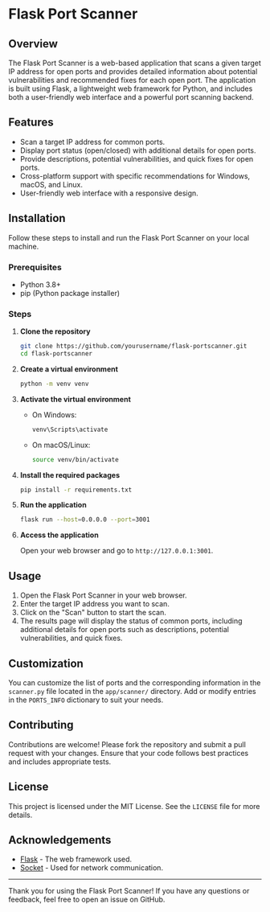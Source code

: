 # Flask Port Scanner

## Overview

The Flask Port Scanner is a web-based application that scans a given target IP address for open ports and provides detailed information about potential vulnerabilities and recommended fixes for each open port. The application is built using Flask, a lightweight web framework for Python, and includes both a user-friendly web interface and a powerful port scanning backend.

## Features

- Scan a target IP address for common ports.
- Display port status (open/closed) with additional details for open ports.
- Provide descriptions, potential vulnerabilities, and quick fixes for open ports.
- Cross-platform support with specific recommendations for Windows, macOS, and Linux.
- User-friendly web interface with a responsive design.


## Installation

Follow these steps to install and run the Flask Port Scanner on your local machine.

### Prerequisites

- Python 3.8+
- pip (Python package installer)

### Steps

1. **Clone the repository**

    ```sh
    git clone https://github.com/yourusername/flask-portscanner.git
    cd flask-portscanner
    ```

2. **Create a virtual environment**

    ```sh
    python -m venv venv
    ```

3. **Activate the virtual environment**

    - On Windows:

      ```sh
      venv\Scripts\activate
      ```

    - On macOS/Linux:

      ```sh
      source venv/bin/activate
      ```

4. **Install the required packages**

    ```sh
    pip install -r requirements.txt
    ```

5. **Run the application**

    ```sh
    flask run --host=0.0.0.0 --port=3001
    ```

6. **Access the application**

    Open your web browser and go to `http://127.0.0.1:3001`.

## Usage

1. Open the Flask Port Scanner in your web browser.
2. Enter the target IP address you want to scan.
3. Click on the "Scan" button to start the scan.
4. The results page will display the status of common ports, including additional details for open ports such as descriptions, potential vulnerabilities, and quick fixes.

## Customization

You can customize the list of ports and the corresponding information in the `scanner.py` file located in the `app/scanner/` directory. Add or modify entries in the `PORTS_INFO` dictionary to suit your needs.

## Contributing

Contributions are welcome! Please fork the repository and submit a pull request with your changes. Ensure that your code follows best practices and includes appropriate tests.

## License

This project is licensed under the MIT License. See the `LICENSE` file for more details.

## Acknowledgements

- [Flask](https://flask.palletsprojects.com/) - The web framework used.
- [Socket](https://docs.python.org/3/library/socket.html) - Used for network communication.

---

Thank you for using the Flask Port Scanner! If you have any questions or feedback, feel free to open an issue on GitHub.
